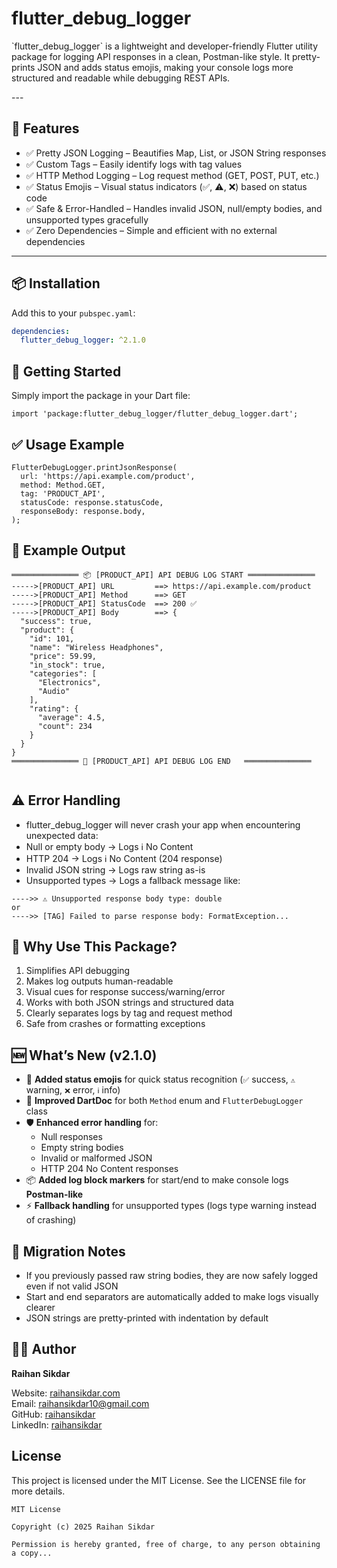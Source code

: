# flutter_debug_logger

<p>`flutter_debug_logger` is a lightweight and developer-friendly Flutter utility package for logging API responses in a clean, Postman-like style.
It pretty-prints JSON and adds status emojis, making your console logs more structured and readable while debugging REST APIs.</p>
---

## 🚀 Features

- ✅ Pretty JSON Logging – Beautifies Map, List, or JSON String responses
- ✅ Custom Tags – Easily identify logs with tag values
- ✅ HTTP Method Logging – Log request method (GET, POST, PUT, etc.)
- ✅ Status Emojis – Visual status indicators (✅, ⚠️, ❌) based on status code
- ✅ Safe & Error-Handled – Handles invalid JSON, null/empty bodies, and unsupported types gracefully
- ✅ Zero Dependencies – Simple and efficient with no external dependencies

---

## 📦 Installation

Add this to your `pubspec.yaml`:

```yaml
dependencies:
  flutter_debug_logger: ^2.1.0

```

## 🧩 Getting Started
Simply import the package in your Dart file:
```
import 'package:flutter_debug_logger/flutter_debug_logger.dart';

```

## ✅ Usage Example
```
FlutterDebugLogger.printJsonResponse(
  url: 'https://api.example.com/product',
  method: Method.GET,
  tag: 'PRODUCT_API',
  statusCode: response.statusCode,
  responseBody: response.body,
);

```

## 🧪 Example Output

```
═══════════════ 📦 [PRODUCT_API] API DEBUG LOG START ═══════════════
----->[PRODUCT_API] URL         ==> https://api.example.com/product
----->[PRODUCT_API] Method      ==> GET
----->[PRODUCT_API] StatusCode  ==> 200 ✅
----->[PRODUCT_API] Body        ==> {
  "success": true,
  "product": {
    "id": 101,
    "name": "Wireless Headphones",
    "price": 59.99,
    "in_stock": true,
    "categories": [
      "Electronics",
      "Audio"
    ],
    "rating": {
      "average": 4.5,
      "count": 234
    }
  }
}
═══════════════ 🛑 [PRODUCT_API] API DEBUG LOG END   ═══════════════


```

## ⚠️ Error Handling

- flutter_debug_logger will never crash your app when encountering unexpected data:
- Null or empty body → Logs ℹ️ No Content
- HTTP 204 → Logs ℹ️ No Content (204 response)
- Invalid JSON string → Logs raw string as-is
- Unsupported types → Logs a fallback message like:

```
---->> ⚠️ Unsupported response body type: double
or
---->> [TAG] Failed to parse response body: FormatException...

```

## 🧠 Why Use This Package?
1. Simplifies API debugging
2. Makes log outputs human-readable 
3. Visual cues for response success/warning/error
4. Works with both JSON strings and structured data 
5. Clearly separates logs by tag and request method
6. Safe from crashes or formatting exceptions


## 🆕 What’s New (v2.1.0)

- 🎨 **Added status emojis** for quick status recognition (`✅` success, `⚠️` warning, `❌` error, `ℹ️` info)
- 📝 **Improved DartDoc** for both `Method` enum and `FlutterDebugLogger` class
- 🛡 **Enhanced error handling** for:
    - Null responses
    - Empty string bodies
    - Invalid or malformed JSON
    - HTTP 204 No Content responses
- 📦 **Added log block markers** for start/end to make console logs **Postman-like**
- ⚡ **Fallback handling** for unsupported types (logs type warning instead of crashing)


## 🔄 Migration Notes
- If you previously passed raw string bodies, they are now safely logged even if not valid JSON
- Start and end separators are automatically added to make logs visually clearer
- JSON strings are pretty-printed with indentation by default


##  👨‍💻 Author

**Raihan Sikdar**  
 
Website: [raihansikdar.com](https://raihansikdar.com)  
Email: raihansikdar10@gmail.com  
GitHub: [raihansikdar](https://github.com/raihansikdar)  
LinkedIn: [raihansikdar](https://www.linkedin.com/in/raihansikdar/)


## License
This project is licensed under the MIT License. See the LICENSE file for more details.

```text
MIT License

Copyright (c) 2025 Raihan Sikdar

Permission is hereby granted, free of charge, to any person obtaining a copy...